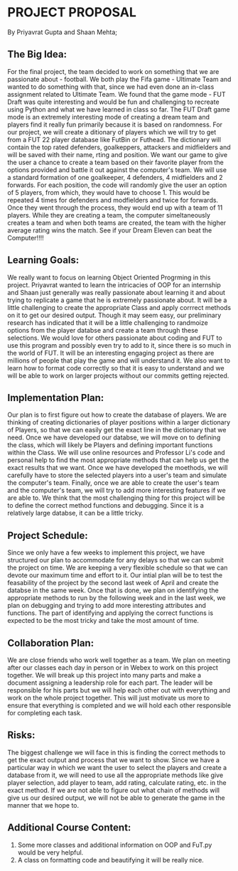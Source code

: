 # PROJECT PROPOSAL
By Priyavrat Gupta and Shaan Mehta;

## The Big Idea:
For the final project, the team decided to work on something that we are passionate about - football. We both play the Fifa game - Ultimate Team and wanted to do something with that, since we had even done an in-class assignment related to Ultimate Team. We found that the game mode - FUT Draft was quite interesting and would be fun and challenging to recreate using Python and what we have learned in class so far. The FUT Draft game mode is an extremely interesting mode of creating a dream team and players find it really fun primarily because it is based on randomness. For our project, we will create a ditionary of players which we will try to get from a FUT 22 player database like FutBin or Futhead. The dictionary will contain the top rated defenders, goalkeppers, attackers and midfielders and will be saved with their name, rting and position. We want our game to give the user a chance to create a team based on their favorite player from the options provided and battle it out against the computer's team. We will use a standard formation of one goalkeeper, 4 defenders, 4 midfielders and 2 forwards. For each position, the code will randomly give the user an option of 5 players, from which, they would have to choose 1. This would be repeated 4 times for defenders and modfielders and twice for forwards. Once they went through the process, they would end up with a team of 11 players. While they are creating a team, the computer simeltaneously creates a team and when both teams are created, the team with the higher average rating wins the match. See if your Dream Eleven can beat the Computer!!!!

## Learning Goals:
We really want to focus on learning Object Oriented Progrming in this project. Priyavrat wanted to learn the intricacies of OOP for an internship and Shaan just generally was really passionate about learning it and about trying to replicate a game that he is extremely passionate about. It will be a little challenging to create the appropriate Class and apply corrrect methods on it to get our desired output. Though it may seem easy, our preliminary research has indicated that it will be a little challenging to randmoize options from the player databse and create a team through these selections. We would love for others passionate about coding and FUT to use this program and possibly even try to add to it, since there is so much in the world of FUT. It will be an interesting engaging project as there are millions of people that play the game and will understand it. We also want to learn how to format code correctly so that it is easy to understand and we will be able to work on larger projects without our commits getting rejected. 

## Implementation Plan:
Our plan is to first figure out how to create the database of players. We are thinking of creating dictionaries of player positions within a larger dictionary of Players, so that we can easily get the exact line in the dictionary that we need. Once we have developed our databse, we will move on to defining the class, which will likely be Players and defining important functions within the Class. We will use online resources and Professor Li's code and personal help to find the most appropriate methods that can help us get the exact results that we want. Once we have developed the moethods, we will carefully have to store the selected players into a user's team and simulate the computer's team. Finally, once we are able to create the user's team and the computer's team, we will try to add more interesting features if we are able to. We think that the most challenging thing for this project will be to define the correct method functions and debugging. Since it is a relatively large databse, it can be a little tricky.

## Project Schedule:
Since we only have a few weeks to implement this project, we have structured our plan to accommodate for any delays so that we can submit the project on time. We are keeping a very flexible schedule so that we can devote our maximum time and effort to it. Our intial plan will be to test the feasability of the project by the second last week of April and create the databse in the same week. Once that is done, we plan on identifying the appropriate methods to run by the following week and in the last week, we plan on debugging and trying to add more interesting attributes and functions. The part of identifying and applying the correct functions is expected to be the most tricky and take the most amount of time.

## Collaboration Plan:
We are close friends who work well together as a team. We plan on meeting after our classes each day in person or in Webex to work on this project together. We will break up this project into many parts and make a document assigning a leadership role for each part. The leader will be responsible for his parts but we will help each other out with everything and work on the whole project together. This will just motivate us more to ensure that everything is completed and we will hold each other responsible for completing each task. 

## Risks:
The biggest challenge we will face in this is finding the correct methods to get the exact output and process that we want to show. Since we have a particular way in which we want the user to select the players and create a database from it, we will need to use all the appropriate methods like give player selection, add player to team, add rating, calculate rating, etc. in the exact method. If we are not able to figure out what chain of methods will give us our desired output, we will not be able to generate the game in the manner that we hope to.

## Additional Course Content:
1) Some more classes and additional information on OOP and FuT.py would be very helpful.
2) A class on formatting code and beautifying it will be really nice.